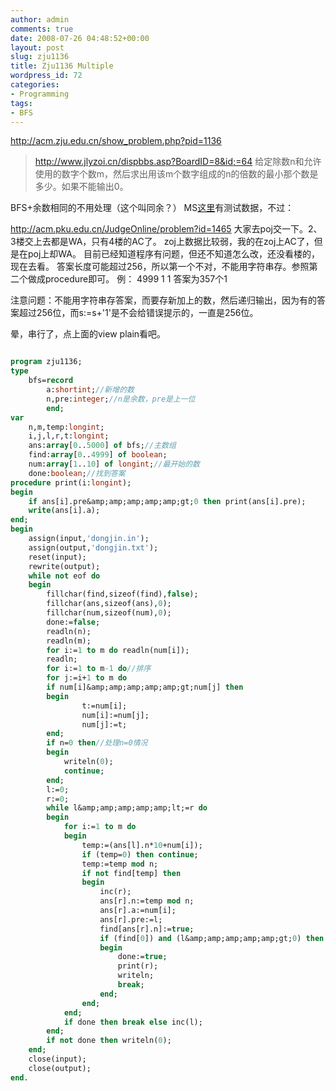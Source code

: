 ```yaml
---
author: admin
comments: true
date: 2008-07-26 04:48:52+00:00
layout: post
slug: zju1136
title: Zju1136 Multiple
wordpress_id: 72
categories:
- Programming
tags:
- BFS
---
```


http://acm.zju.edu.cn/show_problem.php?pid=1136


> http://www.jlyzoi.cn/dispbbs.asp?BoardID=8&id;=64
给定除数n和允许使用的数字个数m，然后求出用该m个数字组成的n的倍数的最小那个数是多少。如果不能输出0。



BFS+余数相同的不用处理（这个叫同余？）
MS[这里](http://acm.zjnu.cn/bbs/showt.asp?boardid=2&id=432 )有测试数据，不过：


> 
http://acm.pku.edu.cn/JudgeOnline/problem?id=1465
大家去poj交一下。2、3楼交上去都是WA，只有4楼的AC了。
zoj上数据比较弱，我的在zoj上AC了，但是在poj上却WA。
目前已经知道程序有问题，但还不知道怎么改，还没看楼的，现在去看。
答案长度可能超过256，所以第一个不对，不能用字符串存。参照第二个做成procedure即可。
例：
4999
1
1
答案为357个1


注意问题：不能用字符串存答案，而要存新加上的数，然后递归输出，因为有的答案超过256位，而s:=s+'1'是不会给错误提示的，一直是256位。
<!-- more -->
晕，串行了，点上面的view plain看吧。

```pascal 

program zju1136;
type
    bfs=record
        a:shortint;//新增的数
        n,pre:integer;//n是余数，pre是上一位
        end;
var
    n,m,temp:longint;
    i,j,l,r,t:longint;
    ans:array[0..5000] of bfs;//主数组
    find:array[0..4999] of boolean;
    num:array[1..10] of longint;//最开始的数
    done:boolean;//找到答案
procedure print(i:longint);
begin
	if ans[i].pre&amp;amp;amp;amp;amp;gt;0 then print(ans[i].pre);
	write(ans[i].a);
end;
begin
    assign(input,'dongjin.in');
    assign(output,'dongjin.txt');
    reset(input);
    rewrite(output);
    while not eof do
    begin
        fillchar(find,sizeof(find),false);
        fillchar(ans,sizeof(ans),0);
		fillchar(num,sizeof(num),0);
        done:=false;
        readln(n);
        readln(m);
        for i:=1 to m do readln(num[i]);
        readln;
        for i:=1 to m-1 do//排序
        for j:=i+1 to m do
        if num[i]&amp;amp;amp;amp;amp;gt;num[j] then
        begin
                t:=num[i];
                num[i]:=num[j];
                num[j]:=t;
        end;
        if n=0 then//处理n=0情况
        begin
            writeln(0);
            continue;
        end;
        l:=0;
        r:=0;
        while l&amp;amp;amp;amp;amp;lt;=r do
        begin
            for i:=1 to m do
            begin
                temp:=(ans[l].n*10+num[i]);
                if (temp=0) then continue;
                temp:=temp mod n;
                if not find[temp] then
                begin
                    inc(r);
                    ans[r].n:=temp mod n;
                    ans[r].a:=num[i];
					ans[r].pre:=l;
                    find[ans[r].n]:=true;
                    if (find[0]) and (l&amp;amp;amp;amp;amp;gt;0) then
                    begin
                        done:=true;
                        print(r);
						writeln;
                        break;
                    end;
                end;
            end;
            if done then break else inc(l);
        end;
        if not done then writeln(0);
    end;
    close(input);
    close(output);
end.

```


